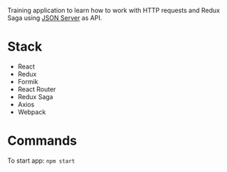 Training application to learn how to work with HTTP requests and Redux Saga using [JSON Server](https://github.com/typicode/json-server) as API.

# Stack

* React 
* Redux
* Formik
* React Router
* Redux Saga
* Axios
* Webpack

# Commands
To start app: ```npm start```

